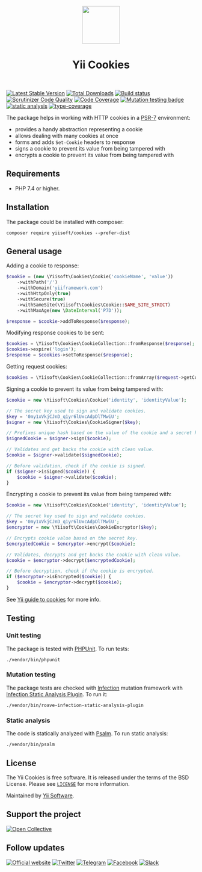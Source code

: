 <p align="center">
    <a href="https://github.com/yiisoft" target="_blank">
        <img src="https://yiisoft.github.io/docs/images/yii_logo.svg" height="100px">
    </a>
    <h1 align="center">Yii Cookies</h1>
    <br>
</p>

[![Latest Stable Version](https://poser.pugx.org/yiisoft/cookies/v/stable.png)](https://packagist.org/packages/yiisoft/cookies)
[![Total Downloads](https://poser.pugx.org/yiisoft/cookies/downloads.png)](https://packagist.org/packages/yiisoft/cookies)
[![Build status](https://github.com/yiisoft/cookies/workflows/build/badge.svg)](https://github.com/yiisoft/cookies/actions?query=workflow%3Abuild)
[![Scrutinizer Code Quality](https://scrutinizer-ci.com/g/yiisoft/cookies/badges/quality-score.png?b=master)](https://scrutinizer-ci.com/g/yiisoft/cookies/?branch=master)
[![Code Coverage](https://scrutinizer-ci.com/g/yiisoft/cookies/badges/coverage.png?b=master)](https://scrutinizer-ci.com/g/yiisoft/cookies/?branch=master)
[![Mutation testing badge](https://img.shields.io/endpoint?style=flat&url=https%3A%2F%2Fbadge-api.stryker-mutator.io%2Fgithub.com%2Fyiisoft%2Fcookies%2Fmaster)](https://dashboard.stryker-mutator.io/reports/github.com/yiisoft/cookies/master)
[![static analysis](https://github.com/yiisoft/cookies/workflows/static%20analysis/badge.svg)](https://github.com/yiisoft/cookies/actions?query=workflow%3A%22static+analysis%22)
[![type-coverage](https://shepherd.dev/github/yiisoft/cookies/coverage.svg)](https://shepherd.dev/github/yiisoft/cookies)

The package helps in working with HTTP cookies in a [PSR-7](https://www.php-fig.org/psr/psr-7/) environment:

- provides a handy abstraction representing a cookie
- allows dealing with many cookies at once
- forms and adds `Set-Cookie` headers to response
- signs a cookie to prevent its value from being tampered with
- encrypts a cookie to prevent its value from being tampered with

## Requirements

- PHP 7.4 or higher.

## Installation

The package could be installed with composer:

```shell
composer require yiisoft/cookies --prefer-dist
```

## General usage

Adding a cookie to response:

```php
$cookie = (new \Yiisoft\Cookies\Cookie('cookieName', 'value'))
    ->withPath('/')
    ->withDomain('yiiframework.com')
    ->withHttpOnly(true)
    ->withSecure(true)
    ->withSameSite(\Yiisoft\Cookies\Cookie::SAME_SITE_STRICT)
    ->withMaxAge(new \DateInterval('P7D'));

$response = $cookie->addToResponse($response);
```

Modifying response cookies to be sent:

```php
$cookies = \Yiisoft\Cookies\CookieCollection::fromResponse($response);
$cookies->expire('login');
$response = $cookies->setToResponse($response);
```

Getting request cookies:

```php
$cookies = \Yiisoft\Cookies\CookieCollection::fromArray($request->getCookieParams());
```

Signing a cookie to prevent its value from being tampered with:

```php
$cookie = new \Yiisoft\Cookies\Cookie('identity', 'identityValue');

// The secret key used to sign and validate cookies.
$key = '0my1xVkjCJnD_q1yr6lUxcAdpDlTMwiU';
$signer = new \Yiisoft\Cookies\CookieSigner($key);

// Prefixes unique hash based on the value of the cookie and a secret key.
$signedCookie = $signer->sign($cookie);

// Validates and get backs the cookie with clean value.
$cookie = $signer->validate($signedCookie);

// Before validation, check if the cookie is signed.
if ($signer->isSigned($cookie)) {
    $cookie = $signer->validate($cookie);
}
```

Encrypting a cookie to prevent its value from being tampered with:

```php
$cookie = new \Yiisoft\Cookies\Cookie('identity', 'identityValue');

// The secret key used to sign and validate cookies.
$key = '0my1xVkjCJnD_q1yr6lUxcAdpDlTMwiU';
$encryptor = new \Yiisoft\Cookies\CookieEncryptor($key);

// Encrypts cookie value based on the secret key.
$encryptedCookie = $encryptor->encrypt($cookie);

// Validates, decrypts and get backs the cookie with clean value.
$cookie = $encryptor->decrypt($encryptedCookie);

// Before decryption, check if the cookie is encrypted.
if ($encryptor->isEncrypted($cookie)) {
    $cookie = $encryptor->decrypt($cookie);
}
```

See [Yii guide to cookies](https://github.com/yiisoft/docs/blob/master/guide/en/runtime/cookies.md) for more info.

## Testing

### Unit testing

The package is tested with [PHPUnit](https://phpunit.de/). To run tests:

```shell
./vendor/bin/phpunit
```

### Mutation testing

The package tests are checked with [Infection](https://infection.github.io/) mutation framework with
[Infection Static Analysis Plugin](https://github.com/Roave/infection-static-analysis-plugin). To run it:

```shell
./vendor/bin/roave-infection-static-analysis-plugin
```

### Static analysis

The code is statically analyzed with [Psalm](https://psalm.dev/). To run static analysis:

```shell
./vendor/bin/psalm
```

## License

The Yii Cookies is free software. It is released under the terms of the BSD License. Please see [`LICENSE`](./LICENSE.md) for more information.

Maintained by [Yii Software](https://www.yiiframework.com/).

## Support the project

[![Open Collective](https://img.shields.io/badge/Open%20Collective-sponsor-7eadf1?logo=open%20collective&logoColor=7eadf1&labelColor=555555)](https://opencollective.com/yiisoft)

## Follow updates

[![Official website](https://img.shields.io/badge/Powered_by-Yii_Framework-green.svg?style=flat)](https://www.yiiframework.com/)
[![Twitter](https://img.shields.io/badge/twitter-follow-1DA1F2?logo=twitter&logoColor=1DA1F2&labelColor=555555?style=flat)](https://twitter.com/yiiframework)
[![Telegram](https://img.shields.io/badge/telegram-join-1DA1F2?style=flat&logo=telegram)](https://t.me/yii3en)
[![Facebook](https://img.shields.io/badge/facebook-join-1DA1F2?style=flat&logo=facebook&logoColor=ffffff)](https://www.facebook.com/groups/yiitalk)
[![Slack](https://img.shields.io/badge/slack-join-1DA1F2?style=flat&logo=slack)](https://yiiframework.com/go/slack)
